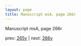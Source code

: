 ```yaml
---
layout: page
title: Manuscript msA, page 266r
---
```


Manuscript msA, page 266r

prev:  [265v](../265v) | next:  [266v](../266v)